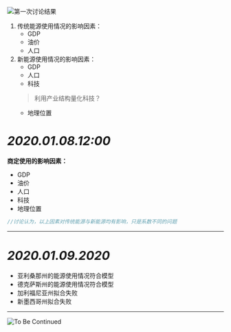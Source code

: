 
![第一次讨论结果](https://i.loli.net/2020/01/08/Yo6FXhMW7aKirxg.png "第一次讨论结果")

1. 传统能源使用情况的影响因素：  
    - GDP 
    - 油价
    - 人口  
2. 新能源使用情况的影响因素：  
    - GDP  
    - 人口  
    - 科技
    > 利用产业结构量化科技？
    - 地理位置

# ***2020.01.08.12:00***
**商定使用的影响因素：**
- GDP
- 油价
- 人口
- 科技
- 地理位置  
```C++
//讨论认为，以上因素对传统能源与新能源均有影响，只是系数不同的问题
```
******
# ***2020.01.09.2020***
- 亚利桑那州的能源使用情况符合模型
- 德克萨斯州的能源使用情况符合模型
- 加利福尼亚州拟合失败
- 新墨西哥州拟合失败
******
![To Be Continued](https://i.loli.net/2020/01/08/tXbyzYoPiEcKrZF.png "BGM：Roundabout-Yes")
